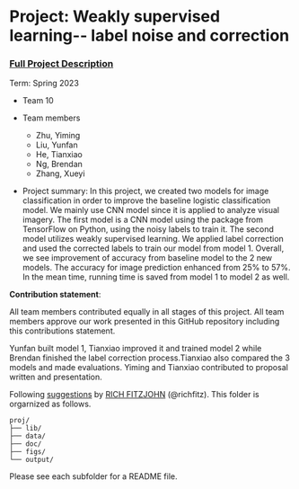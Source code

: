 # Project: Weakly supervised learning-- label noise and correction


### [Full Project Description](doc/project3_desc.md)

Term: Spring 2023

+ Team 10
+ Team members
	+ Zhu, Yiming
	+ Liu, Yunfan
	+ He, Tianxiao
	+ Ng, Brendan
	+ Zhang, Xueyi

+ Project summary: In this project, we created two models for image classification in order to improve the baseline logistic classification model. We mainly use CNN model since it is applied to analyze visual imagery. The first model is a CNN model using the package from TensorFlow on Python, using the noisy labels to train it. The second model utilizes weakly supervised learning. We applied label correction and used the corrected labels to train our model from model 1. Overall, we see improvement of accuracy from baseline model to the 2 new models. The accuracy for image prediction enhanced from 25% to 57%. In the mean time, running time is saved from model 1 to model 2 as well.
	

**Contribution statement**: 

All team members contributed equally in all stages of this project. All team members approve our work presented in this GitHub repository including this contributions statement. 

Yunfan built model 1, Tianxiao improved it and trained model 2 while Brendan finished the label correction process.Tianxiao also compared the 3 models and made evaluations. Yiming and Tianxiao contributed to proposal written and presentation. 

Following [suggestions](http://nicercode.github.io/blog/2013-04-05-projects/) by [RICH FITZJOHN](http://nicercode.github.io/about/#Team) (@richfitz). This folder is orgarnized as follows.

```
proj/
├── lib/
├── data/
├── doc/
├── figs/
└── output/
```

Please see each subfolder for a README file.
